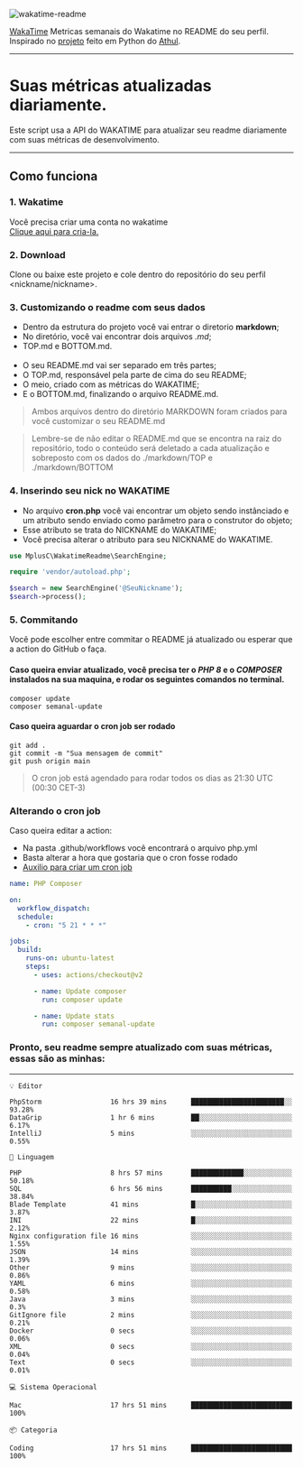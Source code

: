 ![wakatime-readme](https://socialify.git.ci/bymatheus/wakatime-readme/image?description=1&descriptionEditable=M%C3%A9tricas%20semanais%20do%20Wakatime%20no%20seu%20README%20de%20perfil.&font=KoHo&forks=1&language=1&owner=1&pattern=Signal&stargazers=1&theme=Dark)

[WakaTime](https://wakatime.com) Metricas semanais do Wakatime no README do seu perfil. <br>
Inspirado no [projeto](https://github.com/athul/waka-readme) feito em Python do [Athul](https://github.com/athul).
___

# Suas métricas atualizadas diariamente.
Este script usa a API do WAKATIME para atualizar seu readme diariamente com suas métricas de desenvolvimento.

___

## Como funciona

### 1. Wakatime
Você precisa criar uma conta no wakatime <br>
[Clique aqui para cria-la.](https://wakatime.com) 

### 2. Download
Clone ou baixe este projeto e cole dentro do repositório do seu perfil <nickname/nickname>.

### 3. Customizando o readme com seus dados
- Dentro da estrutura do projeto você vai entrar o diretorio **markdown**;  
- No diretório, você vai encontrar dois arquivos *.md*;
- TOP.md e BOTTOM.md.
<br><br>
- O seu README.md vai ser separado em três partes; 
- O TOP.md, responsável pela parte de cima do seu README;
- O meio, criado com as métricas do WAKATIME;
- E o BOTTOM.md, finalizando o arquivo README.md.<br>

> Ambos arquivos dentro do diretório MARKDOWN foram criados para você customizar o seu README.md

> Lembre-se de não editar o README.md que se encontra na raiz do repositório, todo o conteúdo será deletado a cada atualização e sobreposto com os dados do ./markdown/TOP e ./markdown/BOTTOM

### 4. Inserindo seu nick no WAKATIME
- No arquivo **cron.php** você vai encontrar um objeto sendo instânciado e um atributo sendo enviado como parâmetro para o construtor do objeto;
- Esse atributo se trata do NICKNAME do WAKATIME;
- Você precisa alterar o atributo para seu NICKNAME do WAKATIME.

```php
use MplusC\WakatimeReadme\SearchEngine;

require 'vendor/autoload.php';

$search = new SearchEngine('@SeuNickname');
$search->process();
```

### 5. Commitando
Você pode escolher entre commitar o README já atualizado ou esperar que a action do GitHub o faça. <br>

#### Caso queira enviar atualizado, você precisa ter o *PHP 8* e o *COMPOSER* instalados na sua maquina, e rodar os seguintes comandos no terminal.
```composer
composer update
composer semanal-update 
```

#### Caso queira aguardar o cron job ser rodado 
```git 
git add .
git commit -m "Sua mensagem de commit"
git push origin main
```

>O cron job está agendado para rodar todos os dias as 21:30 UTC (00:30 CET-3) 

### Alterando o cron job
Caso queira editar a action:

- Na pasta .github/workflows você encontrará o arquivo php.yml
- Basta alterar a hora que gostaria que o cron fosse rodado
- [Auxilio para criar um cron job](https://crontab.guru)

```yml
name: PHP Composer

on:
  workflow_dispatch:
  schedule:
    - cron: "5 21 * * *"

jobs:
  build:
    runs-on: ubuntu-latest
    steps:
      - uses: actions/checkout@v2

      - name: Update composer
        run: composer update

      - name: Update stats
        run: composer semanal-update
```

### Pronto, seu readme sempre atualizado com suas métricas, essas são as minhas:

___
```text
💡 Editor

PhpStorm                 16 hrs 39 mins      ███████████████████████░░     93.28%
DataGrip                 1 hr 6 mins         ██░░░░░░░░░░░░░░░░░░░░░░░      6.17%
IntelliJ                 5 mins              ░░░░░░░░░░░░░░░░░░░░░░░░░      0.55%
```
```text
💬 Linguagem

PHP                      8 hrs 57 mins       █████████████░░░░░░░░░░░░     50.18%
SQL                      6 hrs 56 mins       ██████████░░░░░░░░░░░░░░░     38.84%
Blade Template           41 mins             █░░░░░░░░░░░░░░░░░░░░░░░░      3.87%
INI                      22 mins             █░░░░░░░░░░░░░░░░░░░░░░░░      2.12%
Nginx configuration file 16 mins             ░░░░░░░░░░░░░░░░░░░░░░░░░      1.55%
JSON                     14 mins             ░░░░░░░░░░░░░░░░░░░░░░░░░      1.39%
Other                    9 mins              ░░░░░░░░░░░░░░░░░░░░░░░░░      0.86%
YAML                     6 mins              ░░░░░░░░░░░░░░░░░░░░░░░░░      0.58%
Java                     3 mins              ░░░░░░░░░░░░░░░░░░░░░░░░░       0.3%
GitIgnore file           2 mins              ░░░░░░░░░░░░░░░░░░░░░░░░░      0.21%
Docker                   0 secs              ░░░░░░░░░░░░░░░░░░░░░░░░░      0.06%
XML                      0 secs              ░░░░░░░░░░░░░░░░░░░░░░░░░      0.04%
Text                     0 secs              ░░░░░░░░░░░░░░░░░░░░░░░░░      0.01%
```
```text
💻 Sistema Operacional

Mac                      17 hrs 51 mins      █████████████████████████       100%
```
```text
📦 Categoria

Coding                   17 hrs 51 mins      █████████████████████████       100%
```
